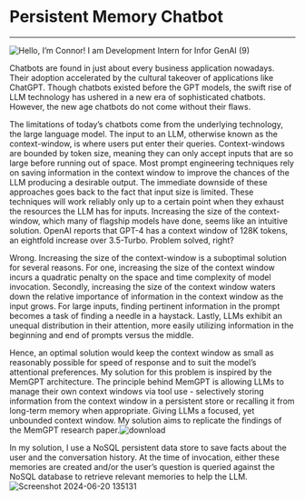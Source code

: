 # Persistent Memory Chatbot
---

![Hello, I’m Connor! I am Development Intern for Infor GenAI  (9)](https://github.com/connorm16755/Persistent-Memory-Chatbot/assets/143134100/b798778f-fad8-4850-ba44-243b9aeda233)

Chatbots are found in just about every business application nowadays. Their adoption accelerated by the cultural takeover of applications like ChatGPT. Though chatbots existed before the GPT models, the swift rise of LLM technology has ushered in a new era of sophisticated chatbots. However, the new age chatbots do not come without their flaws. 

The limitations of today’s chatbots come from the underlying technology, the large language model. The input to an LLM, otherwise known as the context-window, is where users put enter their queries. Context-windows are bounded by token size, meaning they can only accept inputs that are so large before running out of space. Most prompt engineering techniques rely on saving information in the context window to improve the chances of the LLM producing a desirable output. The immediate downside of these approaches goes back to the fact that input size is limited. These techniques will work reliably only up to a certain point when they exhaust the resources the LLM has for inputs. Increasing the size of the context-window, which many of flagship models have done, seems like an intuitive solution. OpenAI reports that GPT-4 has a context window of 128K tokens, an eightfold increase over 3.5-Turbo. Problem solved, right? 

Wrong. Increasing the size of the context-window is a suboptimal solution for several reasons. For one, increasing the size of the context window incurs a quadratic penalty on the space and time complexity of model invocation. Secondly, increasing the size of the context window waters down the relative importance of information in the context window as the input grows. For large inputs, finding pertinent information in the prompt becomes a task of finding a needle in a haystack. Lastly, LLMs exhibit an unequal distribution in their attention, more easily utilizing information in the beginning and end of prompts versus the middle. 


Hence, an optimal solution would keep the context window as small as reasonably possible for speed of response and to suit the model’s attentional preferences. My solution for this problem is inspired by the MemGPT architecture. The principle behind MemGPT is allowing LLMs to manage their own context windows via tool use - selectively storing information from the context window in a persistent store or recalling it from long-term memory when appropriate. Giving LLMs a focused, yet unbounded context window. My solution aims to replicate the findings of the MemGPT research paper.![download](https://github.com/connorm16755/Persistent-Memory-Chatbot/assets/143134100/95236b9d-2912-4914-b127-11c6ecd33c2b)
  

In my solution, I use a NoSQL persistent data store to save facts about the user and the conversation history. At the time of invocation, either these memories are created and/or the user’s question is queried against the NoSQL database to retrieve relevant memories to help the LLM. 
![Screenshot 2024-06-20 135131](https://github.com/connorm16755/Persistent-Memory-Chatbot/assets/143134100/42462de8-2758-431e-a7b3-16ec033263e0)
